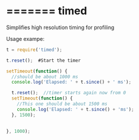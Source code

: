 =======
timed
=====

Simplifies high resolution timing for profiling

Usage exampe:

```javascript
t = require('timed');

t.reset();  #Start the timer

setTimeout(function() {
  //should be about 1000 ms
  console.log('Elapsed: ' + t.since() + ' ms');  

  t.reset();  //timer starts again now from 0
  setTimeout(function() {
    //This one should be about 1500 ms
    console.log('Elapsed: ' + t.since() + 'ms');
  }, 1500);
  

}, 1000);

```
